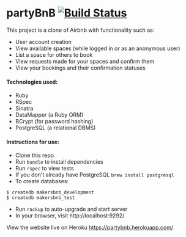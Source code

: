 # partyBnB [![Build Status](https://travis-ci.org/rorymcgit/makersbnb.svg?branch=master)](https://travis-ci.org/rorymcgit/makersbnb)

This project is a clone of Airbnb with functionality such as:
- User account creation
- View available spaces (while logged in or as an anonymous user)
- List a space for others to book
- View requests made for your spaces and confirm them
- View your bookings and their confirmation statuses

#### Technologies used:
- Ruby
- RSpec
- Sinatra
- DataMapper (a Ruby ORM)
- BCrypt (for password hashing)
- PostgreSQL (a relational DBMS)


#### Instructions for use:
- Clone this repo
- Run ```bundle``` to install dependencies
- Run ```rspec``` to view tests
- If you don't already have PostgreSQL ```brew install postgresql```
- To create databases:
```
$ createdb makersbnb_development
$ createdb makersbnb_test
```
- Run ```rackup``` to auto-upgrade and start server
- In your browser, visit http://localhost:9292/

View the website live on Heroku https://partybnb.herokuapp.com/
